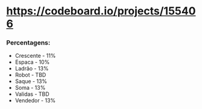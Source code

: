 # https://codeboard.io/projects/155406

### Percentagens:
- Crescente - 11%
- Espaca - 10%
- Ladrão - 13%
- Robot - TBD
- Saque - 13%
- Soma - 13%
- Validas - TBD
- Vendedor - 13%
